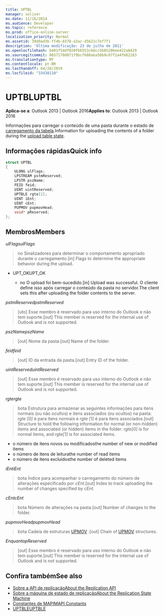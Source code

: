 ```yaml
---
title: UPTBL
manager: soliver
ms.date: 11/16/2014
ms.audience: Developer
ms.topic: reference
ms.prod: office-online-server
localization_priority: Normal
ms.assetid: 39d9ad3b-ff4b-8378-a3ac-d5621c7ef7f1
description: 'Última modificação: 23 de julho de 2011'
ms.openlocfilehash: b401f54df020fb6553cbdcc5b85206ee422a8429
ms.sourcegitcommit: 8657170d071f9bcf680aba50b9c07f2a4fb82283
ms.translationtype: MT
ms.contentlocale: pt-BR
ms.lasthandoff: 04/28/2019
ms.locfileid: "33438110"
---
```

# <a name="uptbl"></a><span data-ttu-id="b8e29-103">UPTBL</span><span class="sxs-lookup"><span data-stu-id="b8e29-103">UPTBL</span></span>

<span data-ttu-id="b8e29-104">**Aplica-se a**: Outlook 2013 | Outlook 2016</span><span class="sxs-lookup"><span data-stu-id="b8e29-104">**Applies to**: Outlook 2013 | Outlook 2016</span></span> 
  
<span data-ttu-id="b8e29-105">Informações para carregar o conteúdo de uma pasta durante o estado de [carregamento da tabela](upload-table-state.md).</span><span class="sxs-lookup"><span data-stu-id="b8e29-105">Information for uploading the contents of a folder during the [upload table state](upload-table-state.md).</span></span>
  
## <a name="quick-info"></a><span data-ttu-id="b8e29-106">Informações rápidas</span><span class="sxs-lookup"><span data-stu-id="b8e29-106">Quick info</span></span>

```cpp
struct UPTBL 
{ 
    ULONG ulFlags; 
    LPSTREAM pstmReserved; 
    LPSTR pszName; 
    FEID feid; 
    UINT uintReserved; 
    UPTBLE rgte[2]; 
    UINT iEnt; 
    UINT cEnt; 
    PUPMOV pupmovHead; 
    void* pReserved; 
};
```

## <a name="members"></a><span data-ttu-id="b8e29-107">Membros</span><span class="sxs-lookup"><span data-stu-id="b8e29-107">Members</span></span>

<span data-ttu-id="b8e29-108">_ulFlags_</span><span class="sxs-lookup"><span data-stu-id="b8e29-108">_ulFlags_</span></span>
  
> <span data-ttu-id="b8e29-109">no Sinalizadores para determinar o comportamento apropriado durante o carregamento.</span><span class="sxs-lookup"><span data-stu-id="b8e29-109">[in] Flags to determine the appropriate behavior during the upload.</span></span>
    
  - <span data-ttu-id="b8e29-110">UPT_OK</span><span class="sxs-lookup"><span data-stu-id="b8e29-110">UPT_OK</span></span>
    
    - <span data-ttu-id="b8e29-111">no O upload foi bem-sucedido.</span><span class="sxs-lookup"><span data-stu-id="b8e29-111">[in] Upload was successful.</span></span> <span data-ttu-id="b8e29-112">O cliente define isso após carregar o conteúdo da pasta no servidor.</span><span class="sxs-lookup"><span data-stu-id="b8e29-112">The client sets this after uploading the folder contents to the server.</span></span>
    
<span data-ttu-id="b8e29-113">_pstmReserved_</span><span class="sxs-lookup"><span data-stu-id="b8e29-113">_pstmReserved_</span></span>
  
> <span data-ttu-id="b8e29-114">[uto] Esse membro é reservado para uso interno do Outlook e não tem suporte.</span><span class="sxs-lookup"><span data-stu-id="b8e29-114">[out] This member is reserved for the internal use of Outlook and is not supported.</span></span> 
    
<span data-ttu-id="b8e29-115">_pszName_</span><span class="sxs-lookup"><span data-stu-id="b8e29-115">_pszName_</span></span>
  
> <span data-ttu-id="b8e29-116">[out] Nome da pasta.</span><span class="sxs-lookup"><span data-stu-id="b8e29-116">[out] Name of the folder.</span></span>
    
<span data-ttu-id="b8e29-117">_feid_</span><span class="sxs-lookup"><span data-stu-id="b8e29-117">_feid_</span></span>
  
> <span data-ttu-id="b8e29-118">[out] ID da entrada da pasta.</span><span class="sxs-lookup"><span data-stu-id="b8e29-118">[out] Entry ID of the folder.</span></span>
    
<span data-ttu-id="b8e29-119">_uintReserved_</span><span class="sxs-lookup"><span data-stu-id="b8e29-119">_uintReserved_</span></span>
  
> <span data-ttu-id="b8e29-120">[out] Esse membro é reservado para uso interno do Outlook e não tem suporte.</span><span class="sxs-lookup"><span data-stu-id="b8e29-120">[out] This member is reserved for the internal use of Outlook and is not supported.</span></span> 
    
<span data-ttu-id="b8e29-121">_rgte_</span><span class="sxs-lookup"><span data-stu-id="b8e29-121">_rgte_</span></span>
  
> <span data-ttu-id="b8e29-122">bota Estrutura para armazenar as seguintes informações para itens normais (ou não ocultos) e itens associados (ou ocultos) na pasta: _rgte [0]_ é para itens normais e _rgte [1]_ é para itens associados.</span><span class="sxs-lookup"><span data-stu-id="b8e29-122">[out] Structure to hold the following information for normal (or non-hidden) items and associated (or hidden) items in the folder:  _rgte[0]_ is for normal items, and  _rgte[1]_ is for associated items.</span></span> 
    
   - <span data-ttu-id="b8e29-123">o número de itens novos ou modificados</span><span class="sxs-lookup"><span data-stu-id="b8e29-123">the number of new or modified items</span></span>
   - <span data-ttu-id="b8e29-124">o número de itens de leitura</span><span class="sxs-lookup"><span data-stu-id="b8e29-124">the number of read items</span></span> 
   - <span data-ttu-id="b8e29-125">o número de itens excluídos</span><span class="sxs-lookup"><span data-stu-id="b8e29-125">the number of deleted items</span></span>
    
 <span data-ttu-id="b8e29-126">_iEnt_</span><span class="sxs-lookup"><span data-stu-id="b8e29-126">_iEnt_</span></span>
  
> <span data-ttu-id="b8e29-127">bota Índice para acompanhar o carregamento do número de alterações especificado por _cEnt_.</span><span class="sxs-lookup"><span data-stu-id="b8e29-127">[out] Index to track uploading the number of changes specified by  _cEnt_.</span></span>
    
<span data-ttu-id="b8e29-128">_cEnt_</span><span class="sxs-lookup"><span data-stu-id="b8e29-128">_cEnt_</span></span>
  
> <span data-ttu-id="b8e29-129">bota Número de alterações na pasta.</span><span class="sxs-lookup"><span data-stu-id="b8e29-129">[out] Number of changes to the folder.</span></span>
    
<span data-ttu-id="b8e29-130">_pupmovHead_</span><span class="sxs-lookup"><span data-stu-id="b8e29-130">_pupmovHead_</span></span>
  
> <span data-ttu-id="b8e29-131">bota Cadeia de estruturas [UPMOV](upmov.md) .</span><span class="sxs-lookup"><span data-stu-id="b8e29-131">[out] Chain of [UPMOV](upmov.md) structures.</span></span> 
    
<span data-ttu-id="b8e29-132">_Enquanto_</span><span class="sxs-lookup"><span data-stu-id="b8e29-132">_pReserved_</span></span>
  
> <span data-ttu-id="b8e29-133">[out] Esse membro é reservado para uso interno do Outlook e não tem suporte.</span><span class="sxs-lookup"><span data-stu-id="b8e29-133">[out] This member is reserved for the internal use of Outlook and is not supported.</span></span>
    
## <a name="see-also"></a><span data-ttu-id="b8e29-134">Confira também</span><span class="sxs-lookup"><span data-stu-id="b8e29-134">See also</span></span>

- [<span data-ttu-id="b8e29-135">Sobre a API de replicação</span><span class="sxs-lookup"><span data-stu-id="b8e29-135">About the Replication API</span></span>](about-the-replication-api.md)
- [<span data-ttu-id="b8e29-136">Sobre a máquina de estado de replicação</span><span class="sxs-lookup"><span data-stu-id="b8e29-136">About the Replication State Machine</span></span>](about-the-replication-state-machine.md)
- [<span data-ttu-id="b8e29-137">Constantes de MAPI</span><span class="sxs-lookup"><span data-stu-id="b8e29-137">MAPI Constants</span></span>](mapi-constants.md)
- [<span data-ttu-id="b8e29-138">UPTBLE</span><span class="sxs-lookup"><span data-stu-id="b8e29-138">UPTBLE</span></span>](uptble.md)

